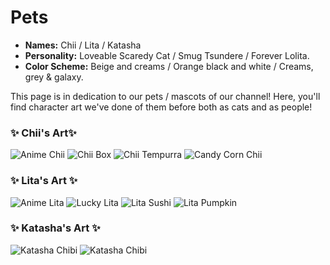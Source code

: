 # Pets

* **Names:** Chii / Lita / Katasha
* **Personality:** Loveable Scaredy Cat / Smug Tsundere / Forever Lolita.
* **Color Scheme:** Beige and creams / Orange black and white / Creams, grey & galaxy.

This page is in dedication to our pets / mascots of our channel! Here, you'll find character art we've done of them before both as cats and as people!



### ✨ Chii's Art✨

![Anime Chii](img/Chii_anime.png)
![Chii Box](img/chiibox.png)
![Chii Tempurra](img/chiitempurra.png)
![Candy Corn Chii](img/candycornchii.png)

### ✨ Lita's Art ✨

![Anime Lita](img/lita_anime.png)
![Lucky Lita](img/luckylita.png)
![Lita Sushi](img/litasushi.png)
![Lita Pumpkin](img/litapumpkin.png)

### ✨ Katasha's Art ✨

![Katasha Chibi](img/katashachibi.png)
![Katasha Chibi](img/katashawitch.png)
